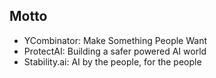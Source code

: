 ## Motto
- YCombinator: Make Something People Want
- ProtectAI: Building a safer powered AI world
- Stability.ai: AI by the people, for the people
